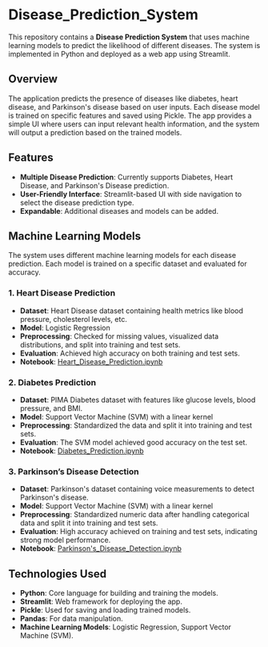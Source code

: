 # Disease_Prediction_System

This repository contains a **Disease Prediction System** that uses machine learning models to predict the likelihood of different diseases. The system is implemented in Python and deployed as a web app using Streamlit.

## Overview

The application predicts the presence of diseases like diabetes, heart disease, and Parkinson's disease based on user inputs. Each disease model is trained on specific features and saved using Pickle. The app provides a simple UI where users can input relevant health information, and the system will output a prediction based on the trained models.

## Features

- **Multiple Disease Prediction**: Currently supports Diabetes, Heart Disease, and Parkinson's Disease prediction.
- **User-Friendly Interface**: Streamlit-based UI with side navigation to select the disease prediction type.
- **Expandable**: Additional diseases and models can be added.

## Machine Learning Models

The system uses different machine learning models for each disease prediction. Each model is trained on a specific dataset and evaluated for accuracy.

### 1. Heart Disease Prediction

- **Dataset**: Heart Disease dataset containing health metrics like blood pressure, cholesterol levels, etc.
- **Model**: Logistic Regression
- **Preprocessing**: Checked for missing values, visualized data distributions, and split into training and test sets.
- **Evaluation**: Achieved high accuracy on both training and test sets.
- **Notebook**: [Heart_Disease_Prediction.ipynb](Heart_Disease_Prediction.ipynb)

### 2. Diabetes Prediction

- **Dataset**: PIMA Diabetes dataset with features like glucose levels, blood pressure, and BMI.
- **Model**: Support Vector Machine (SVM) with a linear kernel
- **Preprocessing**: Standardized the data and split it into training and test sets.
- **Evaluation**: The SVM model achieved good accuracy on the test set.
- **Notebook**: [Diabetes_Prediction.ipynb](Diabetes_Prediction.ipynb)

### 3. Parkinson’s Disease Detection

- **Dataset**: Parkinson's dataset containing voice measurements to detect Parkinson's disease.
- **Model**: Support Vector Machine (SVM) with a linear kernel
- **Preprocessing**: Standardized numeric data after handling categorical data and split it into training and test sets.
- **Evaluation**: High accuracy achieved on training and test sets, indicating strong model performance.
- **Notebook**: [Parkinson's_Disease_Detection.ipynb](Parkinson's_Disease_Detection.ipynb)

## Technologies Used

- **Python**: Core language for building and training the models.
- **Streamlit**: Web framework for deploying the app.
- **Pickle**: Used for saving and loading trained models.
- **Pandas**: For data manipulation.
- **Machine Learning Models**: Logistic Regression, Support Vector Machine (SVM).

  

